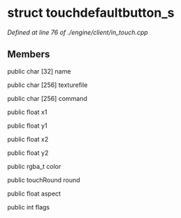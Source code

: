 # struct touchdefaultbutton_s

*Defined at line 76 of ./engine/client/in_touch.cpp*

## Members

public char [32] name

public char [256] texturefile

public char [256] command

public float x1

public float y1

public float x2

public float y2

public rgba_t color

public touchRound round

public float aspect

public int flags



